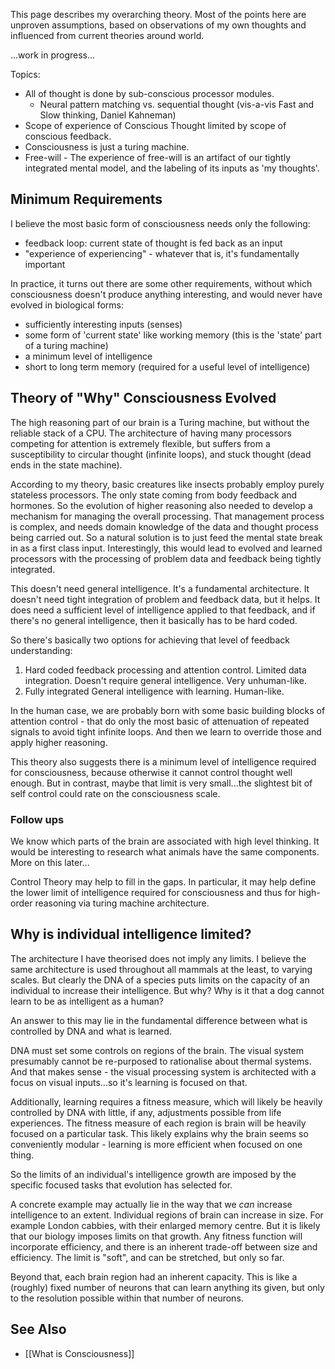 This page describes my overarching theory. Most of the points here are unproven assumptions, based on observations of my own thoughts and influenced from current theories around world.

...work in progress...

Topics:
* All of thought is done by sub-conscious processor modules.
   * Neural pattern matching vs. sequential thought  (vis-a-vis Fast and Slow thinking, Daniel Kahneman)
* Scope of experience of Conscious Thought limited by scope of conscious feedback.
* Consciousness is just a turing machine.
* Free-will - The experience of free-will is an artifact of our tightly integrated mental model, and the labeling of its inputs as 'my thoughts'.

## Minimum Requirements
I believe the most basic form of consciousness needs only the following:
* feedback loop: current state of thought is fed back as an input
* "experience of experiencing" - whatever that is, it's fundamentally important

In practice, it turns out there are some other requirements, without which consciousness doesn't produce anything interesting, and would never have evolved in biological forms:
* sufficiently interesting inputs (senses)
* some form of 'current state' like working memory (this is the 'state' part of a turing machine)
* a minimum level of intelligence
* short to long term memory (required for a useful level of intelligence)

## Theory of "Why" Consciousness Evolved
The high reasoning part of our brain is a Turing machine, but without the reliable stack of a CPU. The architecture of having many processors competing for attention is extremely flexible, but suffers from a susceptibility to circular thought (infinite loops), and stuck thought (dead ends in the state machine).

According to my theory, basic creatures like insects probably employ purely stateless processors. The only state coming from body feedback and hormones. So the evolution of higher reasoning also needed to develop a mechanism for managing the overall processing. That management process is complex, and needs domain knowledge of the data and thought process being carried out. So a natural solution is to just feed the mental state break in as a first class input. Interestingly, this would lead to evolved and learned processors with the processing of problem data and feedback being tightly integrated. 

This doesn't need general intelligence. It's a fundamental architecture. It doesn't need tight integration of problem and feedback data, but it helps. It does need a sufficient level of intelligence applied to that feedback, and if there's no general intelligence, then it basically has to be hard coded. 

So there's basically two options for achieving that level of feedback understanding:
1. Hard coded feedback processing and attention control. Limited data integration. Doesn't require general intelligence. Very unhuman-like. 
2. Fully integrated General intelligence with learning. Human-like. 

In the human case, we are probably born with some basic building blocks of attention control - that do only the most basic of attenuation of repeated signals to avoid tight infinite loops. And then we learn to override those and apply higher reasoning. 

This theory also suggests there is a minimum level of intelligence required for consciousness, because otherwise it cannot control thought well enough. But in contrast, maybe that limit is very small...the slightest bit of self control could rate on the consciousness scale. 

### Follow ups
We know which parts of the brain are associated with high level thinking. It would be interesting to research what animals have the same components. More on this later...

Control Theory may help to fill in the gaps. In particular, it may help define the lower limit of intelligence required for consciousness and thus for high-order reasoning via turing machine architecture.

## Why is individual intelligence limited?
The architecture I have theorised does not imply any limits. I believe the same architecture is used throughout all mammals at the least, to varying scales. But clearly the DNA of a species puts limits on the capacity of an individual to increase their intelligence. But why? Why is it that a dog cannot learn to be as intelligent as a human? 

An answer to this may lie in the fundamental difference between what is controlled by DNA and what is learned. 

DNA must set some controls on regions of the brain. The visual system presumably cannot be re-purposed to rationalise about thermal systems. And that makes sense - the visual processing system is architected with a focus on visual inputs...so it's learning is focused on that. 

Additionally, learning requires a fitness measure, which will likely be heavily controlled by DNA with little, if any, adjustments possible from life experiences. The fitness measure of each region is brain will be heavily focused on a particular task. This likely explains why the brain seems so conveniently modular - learning is more efficient when focused on one thing.

So the limits of an individual's intelligence growth are imposed by the specific focused tasks that evolution has selected for.

A concrete example may actually lie in the way that we _can_ increase intelligence to an extent. Individual regions of brain can increase in size. For example London cabbies, with their enlarged memory centre. But it is likely that our biology imposes limits on that growth. Any fitness function will incorporate efficiency, and there is an inherent trade-off between size and efficiency. The limit is "soft", and can be stretched, but only so far. 

Beyond that, each brain region had an inherent capacity. This is like a (roughly) fixed number of neurons that can learn anything its given, but only to the resolution possible within that number of neurons. 

## See Also
* [[What is Consciousness]]